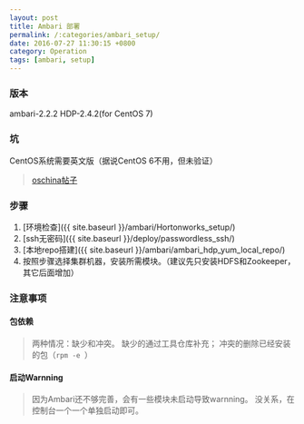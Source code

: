 ```yaml
---
layout: post
title: Ambari 部署
permalink: /:categories/ambari_setup/
date: 2016-07-27 11:30:15 +0800
category: Operation
tags: [ambari, setup]
---
```


### 版本

ambari-2.2.2
HDP-2.4.2(for CentOS 7)

### 坑

CentOS系统需要英文版（据说CentOS 6不用，但未验证）

> [oschina帖子](http://www.oschina.net/question/2684511_2159089?fromerr=LweXJhlz)

### 步骤

1. [环境检查]({{ site.baseurl }}/ambari/Hortonworks_setup/)
2. [ssh无密码]({{ site.baseurl }}/deploy/passwordless_ssh/)
3. [本地repo搭建]({{ site.baseurl }}/ambari/ambari_hdp_yum_local_repo/)
4. 按照步骤选择集群机器，安装所需模块。（建议先只安装HDFS和Zookeeper，其它后面增加）

### 注意事项

#### 包依赖

> 两种情况：缺少和冲突。
> 缺少的通过工具仓库补充；
> 冲突的删除已经安装的包（`rpm -e `）

#### 启动Warnning

> 因为Ambari还不够完善，会有一些模块未启动导致warnning。
> 没关系，在控制台一个一个单独启动即可。
